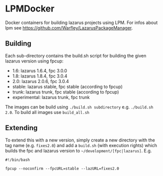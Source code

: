 # LPMDocker
Docker containers for building lazarus projects using LPM. For infos about lpm see https://github.com/Warfley/LazarusPackageManager.

## Building

Each sub-directory contains the build.sh script for building the given lazarus version using fpcup:
- 1.6: lazarus 1.6.4, fpc 3.0.0
- 1.8: lazarus 1.8.4, fpc 3.0.4
- 2.0: lazarus 2.0.6, fpc 3.0.4
- stable: lazarus stable, fpc stable (according to fpcup)
- trunk: lazarus trunk, fpc stable (according to fpcup)
- experimental: lazarus trunk, fpc trunk

The images can be build using `./build.sh subdirectory` e.g. `./build.sh 2.0`. To build all images use `build_all.sh`

## Extending
To extend this with a new version, simply create a new directory with the tag name (e.g. `fixes2.0`) and add a `build.sh` (with execution rights) which builds the fpc and lazarus version to `~/development/[fpc|lazarus]`. E.g.
```
#!/bin/bash

fpcup --noconfirm --fpcURL=stable --lazURL=fixes2.0
```
